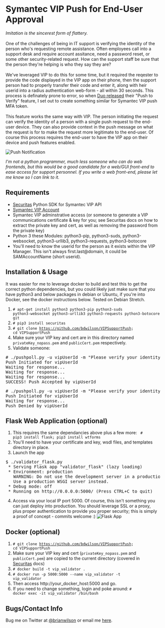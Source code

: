 Symantec VIP Push for End-User Approval
=======
<i>Imitation is the sincerest form of flattery.</i><br><br>
One of the challenges of being in IT support is verifying the identity of the person who's requesting remote assistance. Often employees call into a support desk and require account assitance, need a password reset, or some other security-related request. How can the support staff be sure that the person they're helping is who they say they are?
<br><br>
We've leveraged VIP to do this for some time, but it required the reqester to provide the code displayed in the VIP app on their phone, then the support person had to properly transfer their code and enter it, along with heir userid into a radius authentication web-form - all within 30 seconds. This process is definately prone to error, so when [Duo released](https://duo.com/blog/bringing-feature-requests-to-life-duo-push-verification) their "Push to Verify" feature, I set out to create something similar for Symantec VIP push MFA token.
<br><br>
This feature works the same way with VIP. The person initiating the request can verify the identity of a person with a single push request to the end-user device.  They can also provide context in the push message on what the request is for to make the request more legitimate to the end-user. Of course this process requires the end-user to have the VIP app on their device and push features enabled. 

![Push Notification](https://cdn-std.dprcdn.net/files/acc_601089/izsQce)

*I'm not a python programmer, much less someone who can do web frontends, but this would be a good candidate for a web/GUI front-end to ease access for support personnel. If you write a web front-end, please let me know so I can link to it.*

Requirements
------------
- [Securitas](https://github.com/ArrenH/Securitas) Python SDK for Symantec VIP API
- [Symantec VIP Account](https://vip.symantec.com/)
- Symantec VIP adminstrative access (or someone to generate a VIP communications certificate & key for you; see Securitas docs on how to extract the private key and cert, as well as removing the password from the private key)
- Python 3 these Modules: python3-pip, python3-suds, python3-websocket, python3-urllib3, python3-requests, python3-botocore
- You'll need to know the userid for the person as it exists within the VIP Manager. This isn't always first.last@domain, it could be SAMAccountName (short userid).

Installation & Usage
--------------------
It was easier for me to leverage docker to build and test this to get the correct python dependencies, but you could likely just make sure that you have python3 and below packages in debian or Ubuntu, if you're into Docker, see the docker instructions below. Tested on Debian Stretch.
1. <code># apt-get install python3 python3-pip python3-suds python3-websocket python3-urllib3 python3-requests python3-botocore git</code>
2. <code># pip3 install securitas</code>
3. <code># git clone https://github.com/bdwilson/VIPSupportPush; cd VIPSupportPush</code>
4. Make sure your VIP key and cert are in this directory named <code>privateKey_nopass.pem</code> and <code>publicCert.pem</code> respectively.
5. Validate someone:
<pre># ./pushpoll.py -u vipUserId -m "Please verify your identity by approving this request." -t "YourCompany Service Desk"
Push Initiated for vipUserId
Waiting for response...
Waiting for response...
Waiting for response...
SUCCESS! Push Accepted by vipUserId
</pre>
<pre># ./pushpoll.py -u vipUserId -m "Please verify your identity by approving this request." -t "YourCompany Service Desk"
Push Initiated for vipUserId
Waiting for response...
Push Denied by vipUserId
</pre>

Flask Web Application (optional)
---------------------
1. This requires the same dependancies above plus a few more: <code> # pip3 install flask; pip3 install wtforms</code>
2. You'll need to have your certificate and key, wsdl files, and templates directory in place. 
3. Launch the app
<pre>
$ ./validator_flask.py
 * Serving Flask app "validator_flask" (lazy loading)
 * Environment: production
   WARNING: Do not use the development server in a production environment.
   Use a production WSGI server instead.
 * Debug mode: off
 * Running on http://0.0.0.0:5000/ (Press CTRL+C to quit)
</pre>
4. Access via your local IP port 5000. Of course, this isn't something you can just deploy into production. You should leverage SSL or a proxy, plus proper authentication to provide you proper security; this is simply a proof of concept - commits welcome :)
![Flask App](https://cdn-std.dprcdn.net/files/acc_601089/7AF22v)

Docker (optional)
-----------------
1. <code># git clone https://github.com/bdwilson/VIPSupportPush; cd VIPSupportPush</code>
2. Make sure your VIP key and cert (<code>privateKey_nopass.pem</code> and <code>publicCert.pem</code>) are copied to the current directory (covered in [Securitas](https://github.com/ArrenH/Securitas) docs)
3. <code># docker build -t vip_validator .</code>
4. <code># docker run -p 5000:5000 --name vip_validator -t vip_validator</code>
5. Then access http://your_docker_host:5000 and go. 
6. If you need to change something, login and poke around: <code># docker exec -it vip_validator /bin/bash</code>

Bugs/Contact Info
-----------------
Bug me on Twitter at [@brianwilson](http://twitter.com/brianwilson) or email me [here](http://cronological.com/comment.php?ref=bubba).

